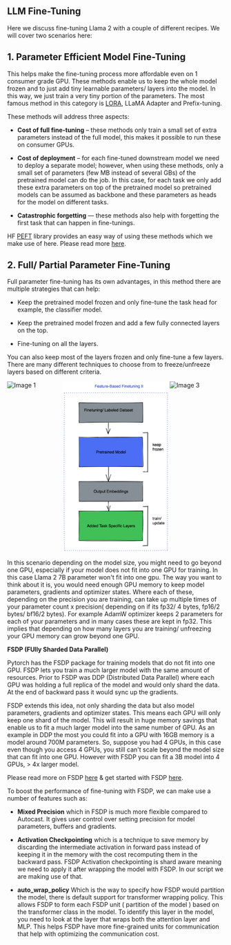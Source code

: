 ## LLM Fine-Tuning

Here we discuss fine-tuning Llama 2 with a couple of different recipes. We will cover two scenarios here:


## 1. **Parameter Efficient Model Fine-Tuning**
 This helps make the fine-tuning process more affordable even on 1 consumer grade GPU. These methods enable us to keep the whole model frozen and to just add tiny learnable parameters/ layers into the model. In this way, we just train a very tiny portion of the parameters. The most famous method in this category is [LORA](https://arxiv.org/pdf/2106.09685.pdf), LLaMA Adapter and Prefix-tuning.


These methods will address three aspects:


- **Cost of full fine-tuning** – these methods only train a small set of extra parameters instead of the full model, this makes it possible to run these on consumer GPUs.

- **Cost of deployment** – for each fine-tuned downstream model we need to deploy a separate model; however, when using these methods, only a small set of parameters (few MB instead of several GBs) of the pretrained model can do the job. In this case, for each task we only add these extra parameters on top of the pretrained model so pretrained models can be assumed as backbone and these parameters as heads for the model on different tasks.

- **Catastrophic forgetting** — these methods also help with forgetting the first task that can happen in fine-tunings.

HF [PEFT](https://github.com/huggingface/peft) library provides an easy way of using these methods which we make use of here. Please read more [here](https://huggingface.co/blog/peft).



## 2. **Full/ Partial Parameter Fine-Tuning**

Full parameter fine-tuning has its own advantages, in this method there are multiple strategies that can help:

-  Keep the pretrained model frozen and only fine-tune the task head for example, the classifier model.


-  Keep the pretrained model frozen and add a few fully connected layers on the top.


-  Fine-tuning on all the layers.

You can also keep most of the layers frozen and only fine-tune a few layers. There are many different techniques to choose from to freeze/unfreeze layers based on different criteria.

<div style="display: flex;">
    <img src="./images/feature-based_FN.png" alt="Image 1" width="250" />
    <img src="./images/feature-based_FN_2.png" alt="Image 2" width="250" />
    <img src="./images/full-param-FN.png" alt="Image 3" width="250" />
</div>



In this scenario depending on the model size, you might need to go beyond one GPU, especially if your model does not fit into one GPU for training. In this case Llama 2 7B parameter won't fit into one gpu.
The way you want to think about it is, you would need enough GPU memory to keep model parameters, gradients and optimizer states. Where each of these, depending on the precision you are training, can take up multiple times of your parameter count x precision( depending on if its fp32/ 4 bytes, fp16/2 bytes/ bf16/2 bytes).
For example AdamW optimizer keeps 2 parameters for each of your parameters and in many cases these are kept in fp32. This implies that depending on how many layers you are training/ unfreezing your GPU memory can grow beyond one GPU.

**FSDP (FUlly Sharded Data Parallel)**


Pytorch has the FSDP package for training models that do not fit into one GPU. FSDP lets you train a much larger model with the same amount of resources. Prior to FSDP was DDP (Distributed Data Parallel) where each GPU was holding a full replica of the model and would only shard the data. At the end of backward pass it would sync up the gradients.

FSDP extends this idea, not only sharding the data but also model parameters, gradients and optimizer states. This means each GPU will only keep one shard of the model. This will result in huge memory savings that enable us to fit a much larger model into the same number of GPU. As an example in DDP the most you could fit into a GPU with 16GB memory is a model around 700M parameters. So, suppose you had 4 GPUs, in this case even though you access 4 GPUs, you still can't scale beyond the model size that can fit into one GPU. However with FSDP you can fit a 3B model into 4 GPUs, > 4x larger model.


Please read more on FSDP [here](https://pytorch.org/blog/introducing-pytorch-fully-sharded-data-parallel-api/) & get started with FSDP [here](https://pytorch.org/tutorials/intermediate/FSDP_tutorial.html).


To boost the performance of fine-tuning with FSDP, we can make use a number of features such as:

- **Mixed Precision** which in FSDP is much more flexible compared to Autocast. It gives user control over setting precision for model parameters, buffers and gradients.

- **Activation Checkpointing**  which is a technique to save memory by discarding the intermediate activation in forward pass instead of keeping it in the memory with the cost recomputing them in the backward pass. FSDP Activation checkpointing is shard aware meaning we need to apply it after wrapping the model with FSDP. In our script we are making use of that.

- **auto_wrap_policy** Which is the way to specify how FSDP would partition the model, there is default support for transformer wrapping policy. This allows FSDP to form each FSDP unit ( partition of the  model ) based on the transformer class in the model. To identify this layer in the model, you need to look at the layer that wraps both the attention layer and  MLP. This helps FSDP have more fine-grained units for communication that help with optimizing the communication cost.
